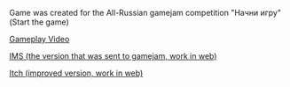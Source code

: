 Game was created for the All-Russian gamejam competition "Начни игру" (Start the game) 

[Gameplay Video](https://www.youtube.com/watch?v=HY69xoWeqWw)

[IMS (the version that was sent to gamejam, work in web)](https://ims.cr5.space/app/p/75YYi69u/Math-Magician/about)

[Itch (improved version, work in web)](https://avastrad.itch.io/math-magician)
